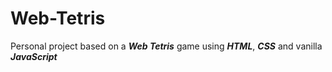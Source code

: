 # Web-Tetris
Personal project based on a ***Web Tetris*** game using ***HTML***, ***CSS*** and vanilla ***JavaScript***